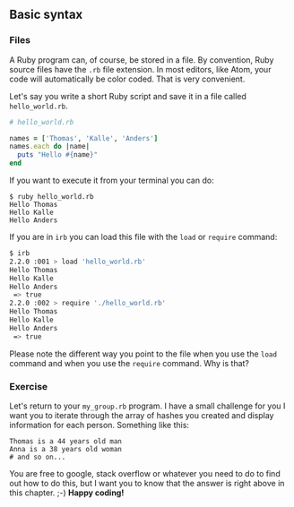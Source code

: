 ## Basic syntax

### Files
A Ruby program can, of course, be stored in a file. By convention, Ruby source files have the `.rb` file extension. In most editors, like Atom, your code will automatically be color coded. That is very convenient.

Let's say you write a short Ruby script and save it in a file called `hello_world.rb`. 

```ruby
# hello_world.rb

names = ['Thomas', 'Kalle', 'Anders']
names.each do |name|
  puts "Hello #{name}"
end

```

If you want to execute it from your terminal you can do:

```shell
$ ruby hello_world.rb
Hello Thomas
Hello Kalle
Hello Anders
```

If you are in `irb` you can load this file with the `load` or `require` command:

```bash
$ irb
2.2.0 :001 > load 'hello_world.rb'
Hello Thomas
Hello Kalle
Hello Anders
 => true 
2.2.0 :002 > require './hello_world.rb'
Hello Thomas
Hello Kalle
Hello Anders
 => true 
```

Please note the different way you point to the file when you use the `load` command and when you use the `require` command. Why is that?

### Exercise

Let's return to your `my_group.rb` program. I have a small challenge for you
I want you to iterate through the array of hashes you created and display information for each person. Something like this:
```
Thomas is a 44 years old man
Anna is a 38 years old woman
# and so on...
```
You are free to google, stack overflow or whatever you need to do to find out how to do this, but I want you to know that the answer is right above in this chapter. ;-) **Happy coding!**










